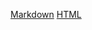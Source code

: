 [Markdown](https://github.com/murhuhn/rsschool-cv/blob/gh-pages/cv.md)
[HTML](https://github.com/murhuhn/rsschool-cv/blob/gh-pages/index.html)